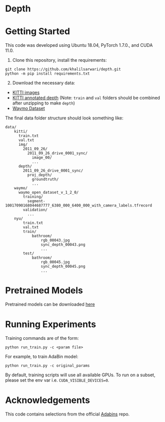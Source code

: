 # Depth

# Getting Started
This code was developed using Ubuntu 18.04, PyTorch 1.7.0., and CUDA 11.0.

1. Clone this repository, install the requirements:
```
git clone https://github.com/khalilsarwari/depth.git
python -m pip install requirements.txt
```
2. Download the necessary data:
- [KITTI images](http://www.cvlibs.net/download.php?file=raw_data_downloader.zip)
- [KITTI annotated depth](http://www.cvlibs.net/download.php?file=data_depth_annotated.zip) (Note: `train` and `val` folders should be combined after unzipping to make `depth`)
- [Waymo Dataset](https://waymo.com/open/download/)

The final data folder structure should look something like:
```
data/
    kitti/
      train.txt
      val.txt
      img/
        2011_09_26/
          2011_09_26_drive_0001_sync/
            image_00/
            ...
      depth/
        2011_09_26_drive_0001_sync/
          proj_depth/
            groundtruth/
            ...
    waymo/
      waymo_open_dataset_v_1_2_0/
        training/
          segment-10017090168044687777_6380_000_6400_000_with_camera_labels.tfrecord
        validation/
          ...
    nyu/
        train.txt
        val.txt
        train/
            bathroom/
                rgb_00043.jpg
                sync_depth_00043.png
                ...
        test/
            bathroom/
                rgb_00045.jpg
                sync_depth_00045.png
                ...
```

# Pretrained Models
Pretrained models can be downloaded [here](https://drive.google.com/drive/folders/1bJ0TH2E_Cl5HKxTum9ajKWPomBIVvd0y?usp=sharing)

# Running Experiments

Training commands are of the form:
```
python run_train.py -c <param file>
```

For example, to train AdaBin model:
```
python run_train.py -c original_params
```

By default, training scripts will use all available GPUs. To run on a subset, please set the env var i.e. `CUDA_VISIBLE_DEVICES=0`.

# Acknowledgements

This code contains selections from the official [Adabins](https://github.com/shariqfarooq123/AdaBins) repo.
